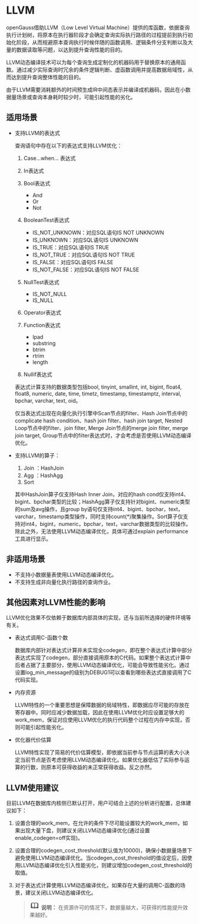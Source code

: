# LLVM<a name="ZH-CN_TOPIC_0000001225294477"></a>

openGauss借助LLVM（Low Level Virtual Machine）提供的库函数，依据查询执行计划树，将原本在执行器阶段才会确定查询实际执行路径的过程提前到执行初始化阶段，从而规避原本查询执行时候伴随的函数调用、逻辑条件分支判断以及大量的数据读取等问题，以达到提升查询性能的目的。

LLVM动态编译技术可以为每个查询生成定制化的机器码用于替换原本的通用函数。通过减少实际查询时冗余的条件逻辑判断、虚函数调用并提高数据局域性，从而达到提升查询整体性能的目的。

由于LLVM需要消耗额外的时间预生成IR中间态表示并编译成机器码，因此在小数据量场景或查询本身耗时较少时，可能引起性能的劣化。

## 适用场景<a name="zh-cn_topic_0283137499_zh-cn_topic_0237121504_zh-cn_topic_0066033419_section279430195545"></a>

-   支持LLVM的表达式

    查询语句中存在以下的表达式支持LLVM优化：

    1.  Case…when… 表达式
    2.  In表达式
    3.  Bool表达式
        -   And
        -   Or
        -   Not

    4.  BooleanTest表达式
        -   IS\_NOT\_UNKNOWN：对应SQL语句IS NOT UNKNOWN
        -   IS\_UNKNOWN：对应SQL语句IS UNKNOWN
        -   IS\_TRUE：对应SQL语句IS TRUE
        -   IS\_NOT\_TRUE：对应SQL语句IS NOT TRUE
        -   IS\_FALSE：对应SQL语句IS FALSE
        -   IS\_NOT\_FALSE：对应SQL语句IS NOT FALSE

    5.  NullTest表达式
        -   IS\_NOT\_NULL
        -   IS\_NULL

    6.  Operator表达式
    7.  Function表达式
        -   lpad
        -   substring
        -   btrim
        -   rtrim
        -   length

    8.  Nullif表达式

    表达式计算支持的数据类型包括bool, tinyint, smallint, int, bigint, float4, float8, numeric, date, time, timetz, timestamp, timestamptz, interval, bpchar, varchar, text, oid。

    仅当表达式出现在向量化执行引擎中Scan节点的filter、Hash Join节点中的complicate hash condition、hash join filter、hash join target,  Nested Loop节点中的filter、join filter, Merge Join节点的merge join filter, merge join target,  Group节点中的filter表达式时，才会考虑是否使用LLVM动态编译优化。

-   支持LLVM的算子：

    1.  Join ：HashJoin
    2.  Agg ：HashAgg
    3.  Sort

    其中HashJoin算子仅支持Hash Inner Join，对应的hash cond仅支持int4、bigint、bpchar类型的比较；HashAgg算子仅支持针对bigint、numeric类型的sum及avg操作，且group by语句仅支持int4、bigint、bpchar，text，varchar，timestamp类型操作，同时支持count\(\*\)聚集操作。Sort算子仅支持对int4，bigint，numeric，bpchar，text，varchar数据类型的比较操作。除此之外，无法使用LLVM动态编译优化，具体可通过explain performance工具进行显示。


## 非适用场景<a name="zh-cn_topic_0283137499_zh-cn_topic_0237121504_zh-cn_topic_0066033419_section316931181001"></a>

-   不支持小数据量表使用LLVM动态编译优化。
-   不支持生成非向量化执行路径的查询作业。

## 其他因素对LLVM性能的影响<a name="section8556103715396"></a>

LLVM优化效果不仅依赖于数据库内部具体的实现，还与当前所选择的硬件环境等有关。

-   表达式调用C-函数个数

    数据库内部针对表达式计算并未实现全codegen，即在整个表达式计算中部分表达式实现了codegen，部分直接调用原本的C代码。如果整个表达式计算中后者占据了主要部分，使用LLVM动态编译优化，可能会导致性能劣化。通过设置log\_min\_message的级别为DEBUG1可以查看到哪些表达式直接调用了C代码实现。

-   内存资源

    LLVM特性的一个重要思想是保障数据的局域特性，即数据应尽可能的存放在寄存器中。同时应减少数据加载，因此在使用LLVM优化时应设置足够大的work\_mem，保证对应使用LLVM优化的执行代码整个过程在内存中实现，否则可能引起性能劣化。

-   优化器代价估算

    LLVM特性实现了简易的代价估算模型，即依据当前参与节点运算的表大小决定当前节点是否考虑使用LLVM动态编译优化。如果优化器低估了实际参与运算的行数，则原本可获得收益的未正常获得收益。反之亦然。


## LLVM使用建议<a name="section9635192534019"></a>

目前LLVM在数据库内核侧已默认打开，用户可结合上述的分析进行配置，总体建议如下：

1.  设置合理的work\_mem，在允许的条件下尽可能设置较大的work\_mem，如果出现大量下盘，则建议关闭LLVM动态编译优化\(通过设置enable\_codegen=off实现\)。
2.  设置合理的codegen\_cost\_threshold\(默认值为10000\)，确保小数据量场景下避免使用LLVM动态编译优化。当codegen\_cost\_threshold的值设定后，因使用LLVM动态编译优化引入性能劣化，则建议增加codegen\_cost\_threshold的取值。
3.  对于表达式计算使用LLVM动态编译优化，如果存在大量的调用C-函数的场景，建议关闭LLVM动态编译优化。

    >![](public_sys-resources/icon-note.gif) **说明：** 
    >在资源许可的情况下，数据量越大，可获得的性能提升效果越好。


